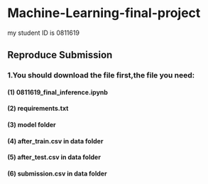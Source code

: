 # Machine-Learning-final-project
  my student ID is 0811619
## Reproduce Submission
###  1.You should download the file first,the file you need:
####    (1) 0811619_final_inference.ipynb
####    (2) requirements.txt
####    (3) model folder
####    (4) after_train.csv in data folder
####    (5) after_test.csv in data folder
####    (6) submission.csv in data folder
    
